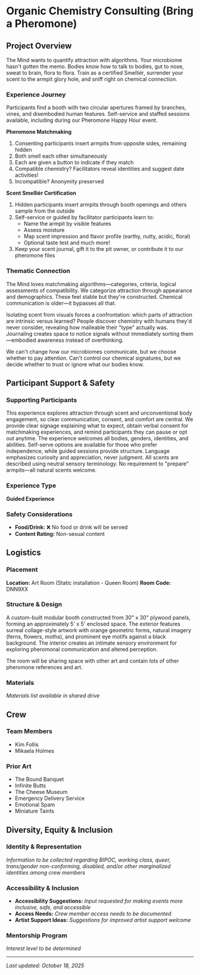 # Organic Chemistry Consulting (Bring a Pheromone)

## Project Overview

The Mind wants to quantify attraction with algorithms. Your microbiome hasn't gotten the memo. Bodies know how to talk to bodies, gut to nose, sweat to brain, flora to flora. Train as a certified Smelliér, surrender your scent to the armpit glory hole, and sniff right on chemical connection.

### Experience Journey

Participants find a booth with two circular apertures framed by branches, vines, and disembodied human features. Self-service and staffed sessions available, including during our Pheromone Happy Hour event.

**Pheromone Matchmaking**

1. Consenting participants insert armpits from opposite sides, remaining hidden
2. Both smell each other simultaneously
3. Each are given a button to indicate if they match
4. Compatible chemistry? Facilitators reveal identities and suggest date activities!
5. Incompatible? Anonymity preserved

**Scent Smelliér Certification**

1. Hidden participants insert armpits through booth openings and others sample from the outside
2. Self-service or guided by facilitator participants learn to:
   - Name the armpit by visible features
   - Assess moisture
   - Map scent impression and flavor profile (earthy, nutty, acidic, floral)
   - Optional taste test and much more!
3. Keep your scent journal, gift it to the pit owner, or contribute it to our pheromone files

### Thematic Connection

The Mind loves matchmaking algorithms—categories, criteria, logical assessments of compatibility. We categorize attraction through appearance and demographics. These feel stable but they're constructed. Chemical communication is older—it bypasses all that.

Isolating scent from visuals forces a confrontation: which parts of attraction are intrinsic versus learned? People discover chemistry with humans they'd never consider, revealing how malleable their "type" actually was. Journaling creates space to notice signals without immediately sorting them—embodied awareness instead of overthinking.

We can't change how our microbiomes communicate, but we choose whether to pay attention. Can't control our chemical signatures, but we decide whether to trust or ignore what our bodies know.

## Participant Support & Safety

### Supporting Participants

This experience explores attraction through scent and unconventional body engagement, so clear communication, consent, and comfort are central. We provide clear signage explaining what to expect, obtain verbal consent for matchmaking experiences, and remind participants they can pause or opt out anytime. The experience welcomes all bodies, genders, identities, and abilities. Self-serve options are available for those who prefer independence, while guided sessions provide structure. Language emphasizes curiosity and appreciation, never judgment. All scents are described using neutral sensory terminology. No requirement to "prepare" armpits—all natural scents welcome.

### Experience Type

**Guided Experience**

### Safety Considerations

- **Food/Drink:** ❌ No food or drink will be served
- **Content Rating:** Non-sexual content

## Logistics

### Placement

**Location:** Art Room (Static installation - Queen Room)
**Room Code:** DNN9XX

### Structure & Design

A custom-built modular booth constructed from 30" x 30" plywood panels, forming an approximately 5' x 5' enclosed space. The exterior features surreal collage-style artwork with orange geometric forms, natural imagery (ferns, flowers, moths), and prominent eye motifs against a black background. The interior creates an intimate sensory environment for exploring pheromonal communication and altered perception.

The room will be sharing space with other art and contain lots of other pheromone references and art.

### Materials

*Materials list available in shared drive*

## Crew

### Team Members

- Kim Follis
- Mikaela Holmes

### Prior Art

- The Bound Banquet
- Infinite Butts
- The Cheese Museum
- Emergency Delivery Service
- Emotional Spam
- Miniature Taints

## Diversity, Equity & Inclusion

### Identity & Representation

*Information to be collected regarding BIPOC, working class, queer, trans/gender non-conforming, disabled, and/or other marginalized identities among crew members*

### Accessibility & Inclusion

- **Accessibility Suggestions:** *Input requested for making events more inclusive, safe, and accessible*
- **Access Needs:** *Crew member access needs to be documented*
- **Artist Support Ideas:** *Suggestions for improved artist support welcome*

### Mentorship Program

*Interest level to be determined*

---

*Last updated: October 18, 2025*
